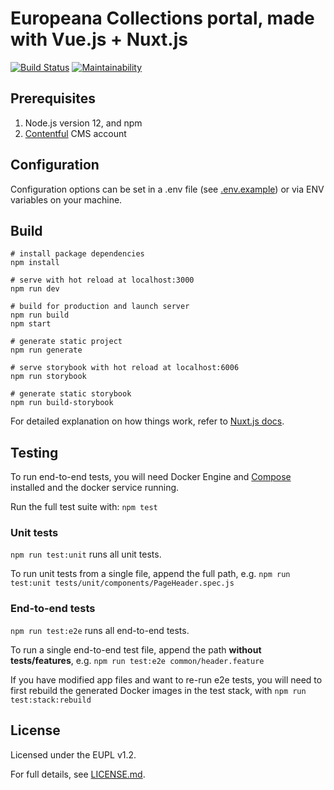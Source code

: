 # Europeana Collections portal, made with Vue.js + Nuxt.js
 [![Build Status](https://travis-ci.com/europeana/portal.js.svg?branch=master)](https://travis-ci.com/europeana/portal.js) [![Maintainability](https://api.codeclimate.com/v1/badges/0510faf1055ef06c5938/maintainability)](https://codeclimate.com/github/europeana/portal.js/maintainability)

## Prerequisites

1. Node.js version 12, and npm
2. [Contentful](https://www.contentful.com/) CMS account

## Configuration
Configuration options can be set in a .env file (see [.env.example](/.env.example))
or via ENV variables on your machine.

## Build
```shell
# install package dependencies
npm install

# serve with hot reload at localhost:3000
npm run dev

# build for production and launch server
npm run build
npm start

# generate static project
npm run generate

# serve storybook with hot reload at localhost:6006
npm run storybook

# generate static storybook
npm run build-storybook

```

For detailed explanation on how things work, refer to [Nuxt.js docs](https://nuxtjs.org).

## Testing

To run end-to-end tests, you will need Docker Engine and [Compose](https://docs.docker.com/compose/) installed and
the docker service running.

Run the full test suite with: `npm test`

### Unit tests

`npm run test:unit` runs all unit tests.

To run unit tests from a single file, append the full path, e.g.
`npm run test:unit tests/unit/components/PageHeader.spec.js`

### End-to-end tests

`npm run test:e2e` runs all end-to-end tests.

To run a single end-to-end test file, append the path **without tests/features**, e.g.
`npm run test:e2e common/header.feature`

If you have modified app files and want to re-run e2e tests, you will need to first
rebuild the generated Docker images in the test stack, with `npm run test:stack:rebuild`

## License

Licensed under the EUPL v1.2.

For full details, see [LICENSE.md](LICENSE.md).
